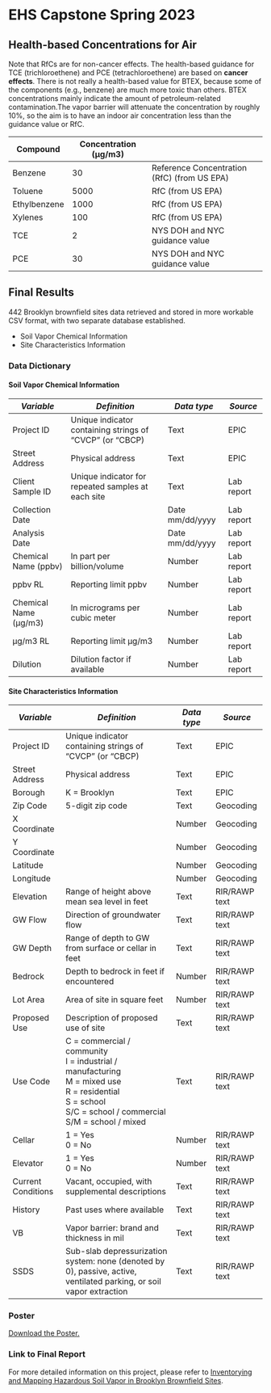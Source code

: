 # EHS Capstone Spring 2023

## Health-based Concentrations for Air

Note that RfCs are for non-cancer effects. The health-based guidance for TCE (trichloroethene) and PCE (tetrachloroethene) are based on **cancer effects**. There is not really a health-based value for BTEX, because some of the components (e.g., benzene) are much more toxic than others. BTEX concentrations mainly indicate the amount of petroleum-related contamination.The vapor barrier will attenuate the concentration by roughly 10%, so the aim is to have an indoor air concentration less than the guidance value or RfC.

| Compound     | Concentration (μg/m3) |                                             |
|--------------|-----------------------|---------------------------------------------|
| Benzene      | 30                    | Reference Concentration (RfC) (from US EPA) |
| Toluene      | 5000                  | RfC (from US EPA)                           |
| Ethylbenzene | 1000                  | RfC (from US EPA)                           |
| Xylenes      | 100                   | RfC (from US EPA)                           |
| TCE          | 2                     | NYS DOH and NYC guidance value              |
| PCE          | 30                    | NYS DOH and NYC guidance value              |


## Final Results

442 Brooklyn brownfield sites data retrieved and stored in more workable CSV format, with two separate database established.  

*   Soil Vapor Chemical Information  
*   Site Characteristics Information  


### Data Dictionary

#### Soil Vapor Chemical Information

| _Variable_ | _Definition_ | _Data type_ | _Source_ |
|--------------|-----------------------|---------------------------------------------|---------------------------------------------|
| Project ID | Unique indicator containing strings of “CVCP” (or “CBCP) | Text | EPIC |
| Street Address | Physical address | Text | EPIC |
| Client Sample ID | Unique indicator for repeated samples at each site | Text | Lab report |
| Collection Date |  | Date mm/dd/yyyy | Lab report |
| Analysis Date |  | Date mm/dd/yyyy | Lab report |
| Chemical Name (ppbv) | In part per billion/volume | Number | Lab report |
| ppbv RL | Reporting limit ppbv | Number | Lab report |
| Chemical Name (µg/m3) | In micrograms per cubic meter | Number | Lab report |
| µg/m3 RL | Reporting limit µg/m3 | Number | Lab report |
| Dilution | Dilution factor if available | Number | Lab report |


#### Site Characteristics Information

| _Variable_         | _Definition_ | _Data type_ | _Source_ |
|--------------------|-----------------------|---------------------------------------------|---------------------------------------------|
| Project ID         | Unique indicator containing strings of “CVCP” (or “CBCP) | Text | EPIC |
| Street Address     | Physical address | Text | EPIC |
| Borough            | K = Brooklyn | Text | EPIC |
| Zip Code           | 5-digit zip code | Text | Geocoding |
| X Coordinate       |  | Number | Geocoding |
| Y Coordinate       |  | Number | Geocoding |
| Latitude           |  | Number | Geocoding |
| Longitude          |  | Number | Geocoding |
| Elevation          | Range of height above mean sea level in feet | Text | RIR/RAWP text |
| GW Flow            | Direction of groundwater flow | Text | RIR/RAWP text |
| GW Depth           | Range of depth to GW from surface or cellar in feet | Text | RIR/RAWP text |
| Bedrock            | Depth to bedrock in feet if encountered | Number | RIR/RAWP text |
| Lot Area           | Area of site in square feet | Number | RIR/RAWP text |
| Proposed Use       | Description of proposed use of site | Text | RIR/RAWP text |
| Use Code           | C = commercial / community <br> I = industrial / manufacturing <br> M = mixed use <br> R = residential <br> S = school <br> S/C = school / commercial <br> S/M = school     / mixed | Text | RIR/RAWP text |
| Cellar             | 1 = Yes <br> 0 = No | Number | RIR/RAWP text |
| Elevator           | 1 = Yes <br> 0 = No | Number | RIR/RAWP text |
| Current Conditions | Vacant, occupied, with supplemental descriptions | Text | RIR/RAWP text |
| History            | Past uses where available | Text | RIR/RAWP text |
| VB                 | Vapor barrier: brand and thickness in mil | Text | RIR/RAWP text |
| SSDS               | Sub-slab depressurization system: none (denoted by 0), passive, active, ventilated parking, or soil vapor extraction | Text | RIR/RAWP text |


### Poster

[Download the Poster.](./results/Poster_NYC_DOHMH.pdf)


### Link to Final Report

For more detailed information on this project, please refer to [Inventorying and Mapping Hazardous Soil Vapor in Brooklyn Brownfield Sites](https://docs.google.com/document/d/1mS0WCSIR38H_x4FoMLnNvR55U2ehn_wTAkNqwokdA9c/edit?usp=sharing).


